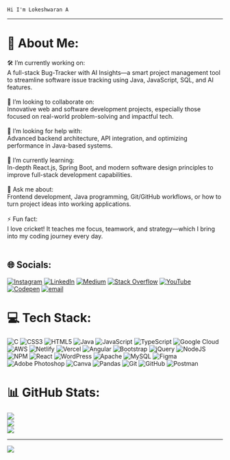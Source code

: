                                                                          Hi I'm Lokeshwaran A
-------------------------------------------------------------------------------------------------------------------------------------------------------------------------------------------------
# 💫 About Me:
🛠 I’m currently working on:<br>A full-stack Bug-Tracker with AI Insights—a smart project management tool to streamline software issue tracking using Java, JavaScript, SQL, and AI features.<br><br>
🤝 I’m looking to collaborate on:<br>Innovative web and software development projects, especially those focused on real-world problem-solving and impactful tech.<br><br>
🧠 I’m looking for help with:<br>Advanced backend architecture, API integration, and optimizing performance in Java-based systems.<br><br>
🌱 I’m currently learning:<br>In-depth React.js, Spring Boot, and modern software design principles to improve full-stack development capabilities.<br><br>
💬 Ask me about:<br>Frontend development, Java programming, Git/GitHub workflows, or how to turn project ideas into working applications.<br><br>
⚡ Fun fact:<br>I love cricket! It teaches me focus, teamwork, and strategy—which I bring into my coding journey every day.<br><br>


## 🌐 Socials:
[![Instagram](https://img.shields.io/badge/Instagram-%23E4405F.svg?logo=Instagram&logoColor=white)](https://instagram.com/https://www.instagram.com/.loke..1402._?utm_source=qr&igsh=MWc1ZHZyeHVxN2luZw==) [![LinkedIn](https://img.shields.io/badge/LinkedIn-%230077B5.svg?logo=linkedin&logoColor=white)](https://linkedin.com/in/https://www.linkedin.com/in/lokeshwaran-a-011b98288/) [![Medium](https://img.shields.io/badge/Medium-12100E?logo=medium&logoColor=white)](https://medium.com/@https://medium.com/@lokeshwarana6) [![Stack Overflow](https://img.shields.io/badge/-Stackoverflow-FE7A16?logo=stack-overflow&logoColor=white)](https://stackoverflow.com/users/https://stackoverflow.com/users/27388508/lokeshwaran-a) [![YouTube](https://img.shields.io/badge/YouTube-%23FF0000.svg?logo=YouTube&logoColor=white)](https://youtube.com/@https://www.youtube.com/@Lokeshwaran-a25) [![Codepen](https://img.shields.io/badge/Codepen-000000?logo=codepen&logoColor=white)](https://codepen.io/https://codepen.io/Lokeshwaran-the-looper) [![email](https://img.shields.io/badge/Email-D14836?logo=gmail&logoColor=white)](mailto:lokeshwarana6@gmail.com) 

# 💻 Tech Stack:
![C](https://img.shields.io/badge/c-%2300599C.svg?style=for-the-badge&logo=c&logoColor=white) ![CSS3](https://img.shields.io/badge/css3-%231572B6.svg?style=for-the-badge&logo=css3&logoColor=white) ![HTML5](https://img.shields.io/badge/html5-%23E34F26.svg?style=for-the-badge&logo=html5&logoColor=white) ![Java](https://img.shields.io/badge/java-%23ED8B00.svg?style=for-the-badge&logo=openjdk&logoColor=white) ![JavaScript](https://img.shields.io/badge/javascript-%23323330.svg?style=for-the-badge&logo=javascript&logoColor=%23F7DF1E) ![TypeScript](https://img.shields.io/badge/typescript-%23007ACC.svg?style=for-the-badge&logo=typescript&logoColor=white) ![Google Cloud](https://img.shields.io/badge/GoogleCloud-%234285F4.svg?style=for-the-badge&logo=google-cloud&logoColor=white) ![AWS](https://img.shields.io/badge/AWS-%23FF9900.svg?style=for-the-badge&logo=amazon-aws&logoColor=white) ![Netlify](https://img.shields.io/badge/netlify-%23000000.svg?style=for-the-badge&logo=netlify&logoColor=#00C7B7) ![Vercel](https://img.shields.io/badge/vercel-%23000000.svg?style=for-the-badge&logo=vercel&logoColor=white) ![Angular](https://img.shields.io/badge/angular-%23DD0031.svg?style=for-the-badge&logo=angular&logoColor=white) ![Bootstrap](https://img.shields.io/badge/bootstrap-%238511FA.svg?style=for-the-badge&logo=bootstrap&logoColor=white) ![jQuery](https://img.shields.io/badge/jquery-%230769AD.svg?style=for-the-badge&logo=jquery&logoColor=white) ![NodeJS](https://img.shields.io/badge/node.js-6DA55F?style=for-the-badge&logo=node.js&logoColor=white) ![NPM](https://img.shields.io/badge/NPM-%23CB3837.svg?style=for-the-badge&logo=npm&logoColor=white) ![React](https://img.shields.io/badge/react-%2320232a.svg?style=for-the-badge&logo=react&logoColor=%2361DAFB) ![WordPress](https://img.shields.io/badge/WordPress-%23117AC9.svg?style=for-the-badge&logo=WordPress&logoColor=white) ![Apache](https://img.shields.io/badge/apache-%23D42029.svg?style=for-the-badge&logo=apache&logoColor=white) ![MySQL](https://img.shields.io/badge/mysql-4479A1.svg?style=for-the-badge&logo=mysql&logoColor=white) ![Figma](https://img.shields.io/badge/figma-%23F24E1E.svg?style=for-the-badge&logo=figma&logoColor=white) ![Adobe Photoshop](https://img.shields.io/badge/adobe%20photoshop-%2331A8FF.svg?style=for-the-badge&logo=adobe%20photoshop&logoColor=white) ![Canva](https://img.shields.io/badge/Canva-%2300C4CC.svg?style=for-the-badge&logo=Canva&logoColor=white) ![Pandas](https://img.shields.io/badge/pandas-%23150458.svg?style=for-the-badge&logo=pandas&logoColor=white) ![Git](https://img.shields.io/badge/git-%23F05033.svg?style=for-the-badge&logo=git&logoColor=white) ![GitHub](https://img.shields.io/badge/github-%23121011.svg?style=for-the-badge&logo=github&logoColor=white) ![Postman](https://img.shields.io/badge/Postman-FF6C37?style=for-the-badge&logo=postman&logoColor=white)
# 📊 GitHub Stats:
![](https://github-readme-stats.vercel.app/api?username=Loke-1402&theme=dark&hide_border=false&include_all_commits=true&count_private=true)<br/>
![](https://nirzak-streak-stats.vercel.app/?user=Loke-1402&theme=dark&hide_border=false)<br/>
![](https://github-readme-stats.vercel.app/api/top-langs/?username=Loke-1402&theme=dark&hide_border=false&include_all_commits=true&count_private=true&layout=compact)

---
[![](https://visitcount.itsvg.in/api?id=Loke-1402&icon=10&color=13)](https://visitcount.itsvg.in)

<!-- Proudly created with GPRM ( https://gprm.itsvg.in ) -->
